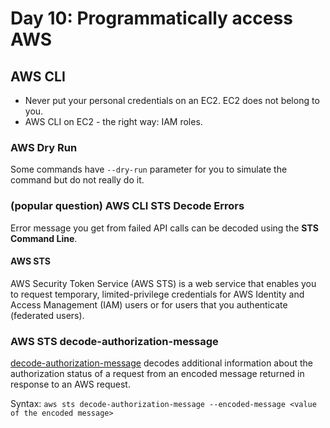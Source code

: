 # Day 10: Programmatically access AWS

## AWS CLI
- Never put your personal credentials on an EC2. EC2 does not belong to you.
- AWS CLI on EC2 - the right way: IAM roles.

### AWS Dry Run
Some commands have `--dry-run` parameter for you to simulate the command but do not really do it.

### (popular question) AWS CLI STS Decode Errors
Error message you get from failed API calls can be decoded using the **STS Command Line**.

#### AWS STS
AWS Security Token Service (AWS STS) is a web service that enables you to request temporary, limited-privilege credentials for AWS Identity and Access Management (IAM) users or for users that you authenticate (federated users).

### AWS STS decode-authorization-message

[decode-authorization-message](https://docs.aws.amazon.com/cli/latest/reference/sts/decode-authorization-message.html) decodes additional information about the authorization status of a request from an encoded message returned in response to an AWS request.

Syntax:
`aws sts decode-authorization-message --encoded-message <value of the encoded message>`


